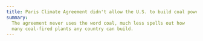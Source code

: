 ```yaml
---
title: Paris Climate Agreement didn't allow the U.S. to build coal power plants
summary:
  The agreement never uses the word coal, much less spells out how
  many coal-fired plants any country can build.
---
```

